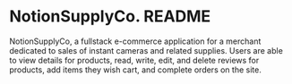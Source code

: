 # NotionSupplyCo. README
NotionSupplyCo, a fullstack e-commerce application for a merchant dedicated to sales of instant cameras and related supplies. Users are able to view details for products, read, write, edit, and delete reviews for products, add items they wish cart, and complete orders on the site.

